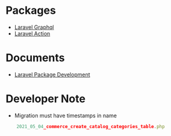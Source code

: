 # Packages

* [Laravel Graphql](https://github.com/rebing/graphql-laravel)
* [Laravel Action](https://laravelactions.com/)

# Documents

* [Laravel Package Development](https://laravelpackage.com/)
  
# Developer Note
* Migration must have timestamps in name
```js
    2021_05_04_commerce_create_catalog_categories_table.php
```
